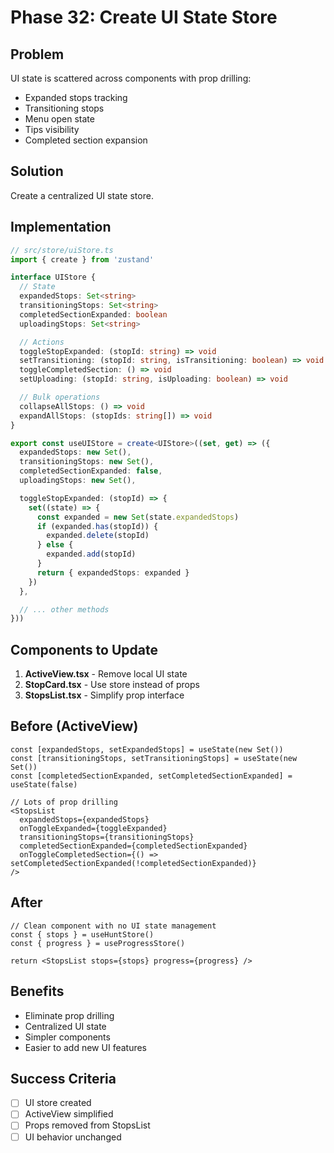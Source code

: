 # Phase 32: Create UI State Store

## Problem
UI state is scattered across components with prop drilling:
- Expanded stops tracking
- Transitioning stops
- Menu open state
- Tips visibility
- Completed section expansion

## Solution
Create a centralized UI state store.

## Implementation

```typescript
// src/store/uiStore.ts
import { create } from 'zustand'

interface UIStore {
  // State
  expandedStops: Set<string>
  transitioningStops: Set<string>
  completedSectionExpanded: boolean
  uploadingStops: Set<string>

  // Actions
  toggleStopExpanded: (stopId: string) => void
  setTransitioning: (stopId: string, isTransitioning: boolean) => void
  toggleCompletedSection: () => void
  setUploading: (stopId: string, isUploading: boolean) => void

  // Bulk operations
  collapseAllStops: () => void
  expandAllStops: (stopIds: string[]) => void
}

export const useUIStore = create<UIStore>((set, get) => ({
  expandedStops: new Set(),
  transitioningStops: new Set(),
  completedSectionExpanded: false,
  uploadingStops: new Set(),

  toggleStopExpanded: (stopId) => {
    set((state) => {
      const expanded = new Set(state.expandedStops)
      if (expanded.has(stopId)) {
        expanded.delete(stopId)
      } else {
        expanded.add(stopId)
      }
      return { expandedStops: expanded }
    })
  },

  // ... other methods
}))
```

## Components to Update
1. **ActiveView.tsx** - Remove local UI state
2. **StopCard.tsx** - Use store instead of props
3. **StopsList.tsx** - Simplify prop interface

## Before (ActiveView)
```tsx
const [expandedStops, setExpandedStops] = useState(new Set())
const [transitioningStops, setTransitioningStops] = useState(new Set())
const [completedSectionExpanded, setCompletedSectionExpanded] = useState(false)

// Lots of prop drilling
<StopsList
  expandedStops={expandedStops}
  onToggleExpanded={toggleExpanded}
  transitioningStops={transitioningStops}
  completedSectionExpanded={completedSectionExpanded}
  onToggleCompletedSection={() => setCompletedSectionExpanded(!completedSectionExpanded)}
/>
```

## After
```tsx
// Clean component with no UI state management
const { stops } = useHuntStore()
const { progress } = useProgressStore()

return <StopsList stops={stops} progress={progress} />
```

## Benefits
- Eliminate prop drilling
- Centralized UI state
- Simpler components
- Easier to add new UI features

## Success Criteria
- [ ] UI store created
- [ ] ActiveView simplified
- [ ] Props removed from StopsList
- [ ] UI behavior unchanged